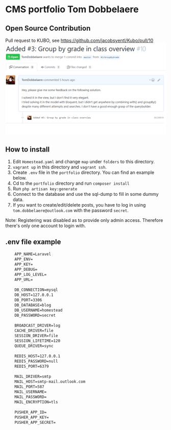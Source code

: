 # CMS portfolio Tom Dobbelaere

## Open Source Contribution
Pull request to KUBO, see https://github.com/jacobsyentl/Kubo/pull/10
![pull request](pr.png "Logo Title Text 1")

## How to install
1. Edit `Homestead.yaml` and change `map` under `folders` to this directory.
2. `vagrant up` in this directory and `vagrant ssh`.
3. Create `.env` file in the `portfolio` directory. You can find an example below.
4. Cd to the `portfolio` directory and run `composer install`
5. Run `php artisan key:generate`
6. Connect to the database and use the sql-dump to fill in some dummy data.
7. If you want to create/edit/delete posts, you have to log in using `tom.dobbelaere@outlook.com` with the password `secret`.

Note: Registering was disabled as to provide only admin access. Therefore there's only one account to login with.

## .env file example

```
    APP_NAME=Laravel
    APP_ENV=
    APP_KEY=
    APP_DEBUG=
    APP_LOG_LEVEL=
    APP_URL=
    
    DB_CONNECTION=mysql
    DB_HOST=127.0.0.1
    DB_PORT=3306
    DB_DATABASE=blog
    DB_USERNAME=homestead
    DB_PASSWORD=secret
    
    BROADCAST_DRIVER=log
    CACHE_DRIVER=file
    SESSION_DRIVER=file
    SESSION_LIFETIME=120
    QUEUE_DRIVER=sync
    
    REDIS_HOST=127.0.0.1
    REDIS_PASSWORD=null
    REDIS_PORT=6379
    
    MAIL_DRIVER=smtp
    MAIL_HOST=smtp-mail.outlook.com
    MAIL_PORT=587
    MAIL_USERNAME=
    MAIL_PASSWORD=
    MAIL_ENCRYPTION=tls
    
    PUSHER_APP_ID=
    PUSHER_APP_KEY=
    PUSHER_APP_SECRET=

```
